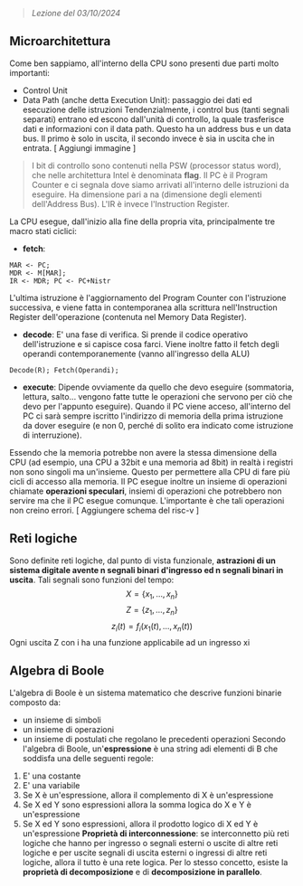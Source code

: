  > *Lezione del 03/10/2024*
## Microarchitettura
Come ben sappiamo, all'interno della CPU sono presenti due parti molto importanti:
- Control Unit
- Data Path (anche detta Execution Unit): passaggio dei dati ed esecuzione delle istruzioni
Tendenzialmente, i control bus (tanti segnali separati) entrano ed escono dall'unità di controllo, la quale trasferisce dati e informazioni con il data path. Questo ha un address bus e un data bus. Il primo è solo in uscita, il secondo invece è sia in uscita che in entrata. 
[ Aggiungi immagine ]
 >  I bit di controllo sono contenuti nella PSW (processor status word), che nelle architettura Intel è denominata **flag**.
 > Il PC è il Program Counter e ci segnala dove siamo arrivati all'interno delle istruzioni da eseguire. Ha dimensione pari a na (dimensione degli elementi dell'Address Bus). L'IR è invece l'Instruction Register.
 
La CPU esegue, dall'inizio alla fine della propria vita, principalmente tre macro stati ciclici:
- **fetch**:
```
MAR <- PC;
MDR <- M[MAR];
IR <- MDR; PC <- PC+Nistr
```
L'ultima istruzione è l'aggiornamento del Program Counter con l'istruzione successiva, e viene fatta in contemporanea alla scrittura nell'Instruction Register dell'operazione (contenuta nel Memory Data Register).
- **decode**:
E' una fase di verifica. Si prende il codice operativo dell'istruzione e si capisce cosa farci. Viene inoltre fatto il fetch degli operandi contemporanemente (vanno all'ingresso della ALU)
```
Decode(R); Fetch(Operandi);
```
- **execute**:
Dipende ovviamente da quello che devo eseguire (sommatoria, lettura, salto... vengono fatte tutte le operazioni che servono per ciò che devo per l'appunto eseguire).
Quando il PC viene acceso, all'interno del PC ci sarà sempre iscritto l'indirizzo di memoria della prima istruzione da dover eseguire (e non 0, perché di solito era indicato come istruzione di interruzione).

Essendo che la memoria potrebbe non avere la stessa dimensione della CPU (ad esempio, una CPU a 32bit e una memoria ad 8bit) in realtà i registri non sono singoli ma un'insieme. Questo per permettere alla CPU di fare più cicli di accesso alla memoria.
Il PC esegue inoltre un insieme di operazioni chiamate **operazioni speculari**, insiemi di operazioni che potrebbero non servire ma che il PC esegue comunque. L'importante è che tali operazioni non creino errori.
[ Aggiungere schema del risc-v ]

## Reti logiche
Sono definite reti logiche, dal punto di vista funzionale, **astrazioni di un sistema digitale avente n segnali binari d'ingresso ed n segnali binari in uscita**. Tali segnali sono funzioni del tempo:
$$X=\left\lbrace x_1,\ldots,x_{n}\right.\}$$
$$Z=\left\lbrace z_1,\ldots,z_{n}\right.\}$$
$$z_{i}\left(t\right)=f_{i}\left(x_1\left(t\right),\ldots,x_{n}\left(t\right)\right)$$
Ogni uscita Z con i ha una funzione applicabile ad un ingresso xi
## Algebra di Boole
L'algebra di Boole è un sistema matematico che descrive funzioni binarie composto da:
- un insieme di simboli
- un insieme di operazioni
- un insieme di postulati che regolano le precedenti operazioni
Secondo l'algebra di Boole, un'**espressione** è una string adi elementi di B che soddisfa una delle seguenti regole:
1. E' una costante
2. E' una variabile
3. Se X è un'espressione, allora il complemento di X è un'espressione
4. Se X ed Y sono espressioni allora la somma logica do X e Y è un'espressione
5. Se X ed Y sono espressioni, allora il prodotto logico di X ed Y è un'espressione
**Proprietà di interconnessione**: se interconnetto più reti logiche che hanno per ingresso o segnali esterni o uscite di altre reti logiche e per uscite segnali di uscita esterni o ingressi di altre reti logiche, allora il tutto è una rete logica.
Per lo stesso concetto, esiste la **proprietà di decomposizione** e di **decomposizione in parallelo**.